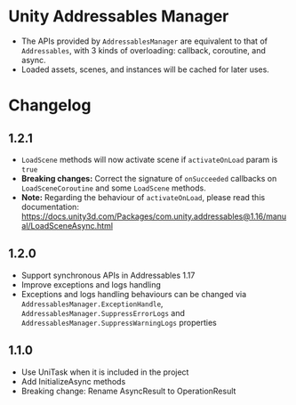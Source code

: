 # Unity Addressables Manager

- The APIs provided by `AddressablesManager` are equivalent to that of `Addressables`, with 3 kinds of overloading: callback, coroutine, and async.
- Loaded assets, scenes, and instances will be cached for later uses.

# Changelog

## 1.2.1

- `LoadScene` methods will now activate scene if `activateOnLoad` param is `true`
- **Breaking changes:** Correct the signature of `onSucceeded` callbacks on `LoadSceneCoroutine` and some `LoadScene` methods.
- **Note:** Regarding the behaviour of `activateOnLoad`, please read this documentation:
https://docs.unity3d.com/Packages/com.unity.addressables@1.16/manual/LoadSceneAsync.html


## 1.2.0

- Support synchronous APIs in Addressables 1.17
- Improve exceptions and logs handling
- Exceptions and logs handling behaviours can be changed via `AddressablesManager.ExceptionHandle`, `AddressablesManager.SuppressErrorLogs` and `AddressablesManager.SuppressWarningLogs` properties

## 1.1.0

- Use UniTask when it is included in the project
- Add InitializeAsync methods
- Breaking change: Rename AsyncResult<T> to OperationResult<T>